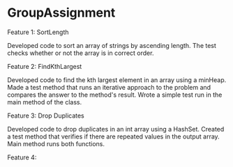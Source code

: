 # GroupAssignment

Feature 1: SortLength

Developed code to sort an array of strings by ascending length. The test checks whether or not the array is in correct order.

Feature 2: FindKthLargest

Developed code to find the kth largest element in an array using a minHeap. Made a test method that runs an iterative approach to the problem and compares the answer to the method's result. Wrote a simple test run in the main method of the class.

Feature 3: Drop Duplicates 

Developed code to drop duplicates in an int array using a HashSet. Created a test method that verifies if there are repeated values in the output array. Main method runs both functions. 

Feature 4:

